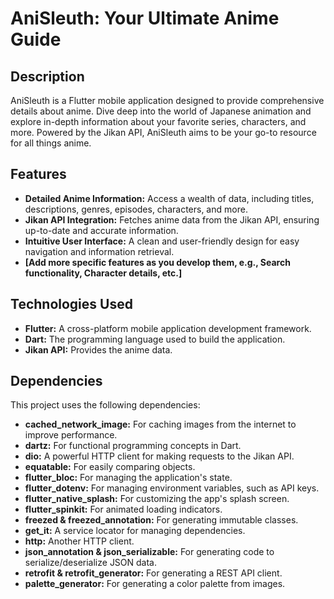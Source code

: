# AniSleuth: Your Ultimate Anime Guide

## Description

AniSleuth is a Flutter mobile application designed to provide comprehensive details about anime.  Dive deep into the world of Japanese animation and explore in-depth information about your favorite series, characters, and more.  Powered by the Jikan API, AniSleuth aims to be your go-to resource for all things anime.

## Features

* **Detailed Anime Information:** Access a wealth of data, including titles, descriptions, genres, episodes, characters, and more.
* **Jikan API Integration:** Fetches anime data from the Jikan API, ensuring up-to-date and accurate information.
* **Intuitive User Interface:** A clean and user-friendly design for easy navigation and information retrieval.
* **[Add more specific features as you develop them, e.g., Search functionality, Character details, etc.]**

## Technologies Used

* **Flutter:** A cross-platform mobile application development framework.
* **Dart:** The programming language used to build the application.
* **Jikan API:** Provides the anime data.

## Dependencies

This project uses the following dependencies:

* **cached_network_image:** For caching images from the internet to improve performance.
* **dartz:** For functional programming concepts in Dart.
* **dio:** A powerful HTTP client for making requests to the Jikan API.
* **equatable:** For easily comparing objects.
* **flutter\_bloc:** For managing the application's state.
* **flutter\_dotenv:** For managing environment variables, such as API keys.
* **flutter\_native\_splash:** For customizing the app's splash screen.
* **flutter_spinkit:** For animated loading indicators.
* **freezed & freezed\_annotation:** For generating immutable classes.
* **get\_it:** A service locator for managing dependencies.
* **http:** Another HTTP client.
* **json\_annotation & json\_serializable:** For generating code to serialize/deserialize JSON data.
* **retrofit & retrofit\_generator:** For generating a REST API client.
* **palette_generator:** For generating a color palette from images.
